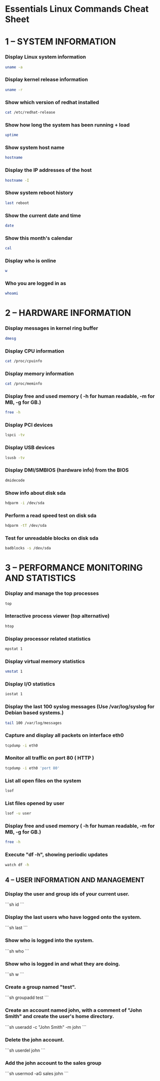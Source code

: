 

# Essentials Linux Commands Cheat Sheet


# 1 – SYSTEM INFORMATION


### Display Linux system information

```sh
uname -a
```

### Display kernel release information

```sh
uname -r
```

### Show which version of redhat installed

```sh
cat /etc/redhat-release
```

### Show how long the system has been running + load

```sh
uptime
```

### Show system host name

```sh
hostname
```

### Display the IP addresses of the host

```sh
hostname -I
```
### Show system reboot history

```sh
last reboot
```
### Show the current date and time

```sh
date
```

### Show this month's calendar

```sh
cal
```
### Display who is online

```sh
w
```

### Who you are logged in as

```sh
whoami
```

# 2 – HARDWARE INFORMATION


### Display messages in kernel ring buffer

 ```sh
dmesg
  ```

### Display CPU information
  ```sh
cat /proc/cpuinfo
  ```

### Display memory information
  ```sh
cat /proc/meminfo
  ```

### Display free and used memory ( -h for human readable, -m for MB, -g for GB.)
  ```sh
free -h
  ```

### Display PCI devices
  ```sh
lspci -tv
  ```

### Display USB devices
  ```sh
lsusb -tv
  ```

### Display DMI/SMBIOS (hardware info) from the BIOS
  ```sh
dmidecode
  ```

### Show info about disk sda
  ```sh
hdparm -i /dev/sda
  ```

### Perform a read speed test on disk sda
  ```sh
hdparm -tT /dev/sda
  ```

### Test for unreadable blocks on disk sda
  ```sh
badblocks -s /dev/sda
  ```

# 3 – PERFORMANCE MONITORING AND STATISTICS

### Display and manage the top processes
  ```sh
top
  ```

### Interactive process viewer (top alternative)
  ```sh
htop
  ```

### Display processor related statistics
  ```sh
mpstat 1
  ```

### Display virtual memory statistics
  ```sh
vmstat 1
  ```

### Display I/O statistics
  ```sh
iostat 1
  ```

### Display the last 100 syslog messages (Use /var/log/syslog for Debian based systems.)
  ```sh
tail 100 /var/log/messages
  ```

### Capture and display all packets on interface eth0
  ```sh
tcpdump -i eth0
  ```

### Monitor all traffic on port 80 ( HTTP )
  ```sh
tcpdump -i eth0 'port 80'
  ```

### List all open files on the system
  ```sh
lsof
  ```

### List files opened by user
  ```sh
lsof -u user
  ```

### Display free and used memory ( -h for human readable, -m for MB, -g for GB.)
  ```sh
free -h
  ```

### Execute "df -h", showing periodic updates
  ```sh
watch df -h
  ```

## 4 – USER INFORMATION AND MANAGEMENT

### Display the user and group ids of your current user.
\```sh
id
\```

### Display the last users who have logged onto the system.
\```sh
last
\```

### Show who is logged into the system.
\```sh
who
\```

### Show who is logged in and what they are doing.
\```sh
w
\```

### Create a group named "test".
\```sh
groupadd test
\```

### Create an account named john, with a comment of "John Smith" and create the user's home directory.
\```sh
useradd -c "John Smith" -m john
\```

### Delete the john account.
\```sh
userdel john
\```

### Add the john account to the sales group
\```sh
usermod -aG sales john
\```

